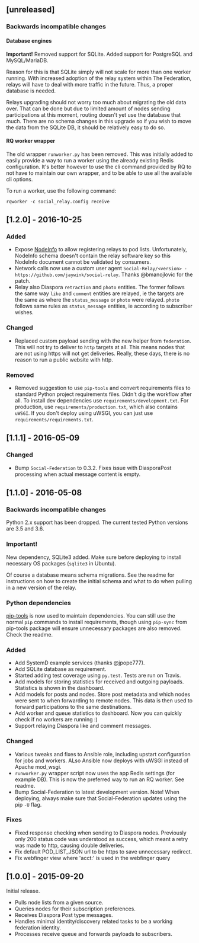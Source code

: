 ## [unreleased]

### Backwards incompatible changes

#### Database engines

**Important!** Removed support for SQLite. Added support for PostgreSQL and MySQL/MariaDB.

Reason for this is that SQLite simply will not scale for more than one worker running. With increased adoption of the relay system within The Federation, relays will have to deal with more traffic in the future. Thus, a proper database is needed.

Relays upgrading should not worry too much about migrating the old data over. That can be done but due to limited amount of nodes sending participations at this moment, routing doesn't yet use the database that much. There are no schema changes in this upgrade so if you wish to move the data from the SQLite DB, it should be relatively easy to do so.

#### RQ worker wrapper

The old wrapper `runworker.py` has been removed. This was initially added to easily provide a way to run a worker using the already existing Redis configuration. It's better however to use the cli command provided by RQ to not have to maintain our own wrapper, and to be able to use all the available cli options.

To run a worker, use the following command:

    rqworker -c social_relay.config receive

## [1.2.0] - 2016-10-25

### Added
- Expose [NodeInfo](https://github.com/jhass/nodeinfo) to allow registering relays to pod lists. Unfortunately, NodeInfo schema doesn't contain the relay software key so this NodeInfo document cannot be validated by consumers.
- Network calls now use a custom user agent `Social-Relay/<version> - https://github.com/jaywink/social-relay`. Thanks @bmanojlovic for the patch.
- Relay also Diaspora `retraction` and `photo` entities. The former follows the same way `like` and `comment` entities are relayed, ie the targets are the same as where the `status_message` or `photo` were relayed. `photo` follows same rules as `status_message` entities, ie according to subscriber wishes.

### Changed
- Replaced custom payload sending with the new helper from `federation`. This will not try to deliver to `http` targets at all. This means nodes that are not using https will not get deliveries. Really, these days, there is no reason to run a public website with http.

### Removed
- Removed suggestion to use `pip-tools` and convert requirements files to standard Python project requirements files. Didn't dig the workflow after all. To install dev dependencies use `requirements/development.txt`. For production, use `requirements/production.txt`, which also contains `uWSGI`. If you don't deploy using uWSGI, you can just use `requirements/requirements.txt`.

## [1.1.1] - 2016-05-09

### Changed
- Bump `Social-Federation` to 0.3.2. Fixes issue with DiasporaPost processing when actual message content is empty.

## [1.1.0] - 2016-05-08

### Backwards incompatible changes

Python 2.x support has been dropped. The current tested Python versions are 3.5 and 3.6.

### Important!

New dependency, SQLite3 added. Make sure before deploying to install necessary OS packages (`sqlite3` in Ubuntu).

Of course a database means schema migrations. See the readme for instructions on how to create the initial schema and what to do when pulling in a new version of the relay.

### Python dependencies

[pip-tools](https://github.com/nvie/pip-tools) is now used to maintain dependencies. You can still use the normal `pip` commands to install requirements, though using `pip-sync` from pip-tools package will ensure unnecessary packages are also removed. Check the readme.

### Added
- Add SystemD example services (thanks @jpope777).
- Add SQLite database as requirement.
- Started adding test coverage using `py.test`. Tests are run on Travis.
- Add models for storing statistics for received and outgoing payloads. Statistics is shown in the dashboard.
- Add models for posts and nodes. Store post metadata and which nodes were sent to when forwarding to remote nodes. This data is then used to forward participations to the same destinations.
- Add worker and queue statistics to dashboard. Now you can quickly check if no workers are running :)
- Support relaying Diaspora like and comment messages.

### Changed
- Various tweaks and fixes to Ansible role, including upstart configuration for jobs and workers. ALso Ansible now deploys with uWSGI instead of Apache mod_wsgi.
- `runworker.py` wrapper script now uses the app Redis settings (for example DB). This is now the preferred way to run an RQ worker. See readme.
- Bump Social-Federation to latest development version. Note! When deploying, always make sure that Social-Federation updates using the pip `-U` flag.

### Fixes
- Fixed response checking when sending to Diaspora nodes. Previously only 200 status code was understood as success, which meant a retry was made to http, causing double deliveries.
- Fix default POD_LIST_JSON url to be https to save unnecessary redirect.
- Fix webfinger view where 'acct:' is used in the webfinger query

## [1.0.0] - 2015-09-20

Initial release.

- Pulls node lists from a given source.
- Queries nodes for their subscription preferences.
- Receives Diaspora Post type messages.
- Handles minimal identity/discovery related tasks to be a working federation identity.
- Processes receive queue and forwards payloads to subscribers.
